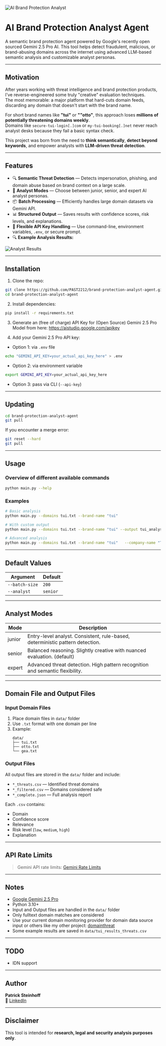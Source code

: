 ![AI Brand Protection Analyst](assets/banner_image.png)

# AI Brand Protection Analyst Agent

A semantic brand protection agent powered by Google's recently open sourced Gemini 2.5 Pro AI. This tool helps detect fraudulent, malicious, or brand-abusing domains across the internet using advanced LLM-based semantic analysis and customizable analyst personas.

---

## Motivation

After years working with threat intelligence and brand protection products, I've reverse-engineered some truly "creative" evaluation techniques.  
The most memorable: a major platform that hard-cuts domain feeds, discarding any domain that doesn't start with the brand name.

For short brand names like **"tui"** or **""otto"**, this approach loses **millions of potentially threatening domains weekly**.  
Domains like `secure-tui-login[.]com` or `my-tui-booking[.]net` never reach analyst desks because they fail a basic syntax check.

This project was born from the need to **think semantically**, **detect beyond keywords**, and empower analysts with **LLM-driven threat detection**.

---

## Features

- 🔍 **Semantic Threat Detection** — Detects impersonation, phishing, and domain abuse based on brand context on a large scale.
- 🧠 **Analyst Modes** — Choose between junior, senior, and expert AI analyst personas.
- 📦 **Batch Processing** — Efficiently handles large domain datasets via Gemini API.
- 📊 **Structured Output** — Saves results with confidence scores, risk levels, and explanations.
- 🔐 **Flexible API Key Handling** — Use command-line, environment variables, `.env`, or secure prompt.
- 🔍 **Example Analysis Results:**

![Analyst Results](assets/tui_evaluation_example.png)

---

## Installation

1. Clone the repo:

```bash
git clone https://github.com/PAST2212/brand-protection-analyst-agent.git
cd brand-protection-analyst-agent
```

2. Install dependencies:

```bash
pip install -r requirements.txt
```

3. Generate an (free of charge) API Key for (Open Source) Gemini 2.5 Pro Model from here: https://aistudio.google.com/apikey  

4. Add your Gemini 2.5 Pro API key:

- Option 1: via `.env` file

```bash
echo "GEMINI_API_KEY=your_actual_api_key_here" > .env
```

- Option 2: via environment variable

```bash
export GEMINI_API_KEY=your_actual_api_key_here
```

- Option 3: pass via CLI (`--api-key`)

---

## Updating

```bash
cd brand-protection-analyst-agent
git pull
```

If you encounter a merge error:
```bash
git reset --hard
git pull
```

---

## Usage

### Overview of different available commands

```bash
python main.py --help
```

### Examples

```bash
# Basic analysis
python main.py --domains tui.txt --brand-name "tui"

# With custom output
python main.py --domains tui.txt --brand-name "tui" --output tui_analysis.csv

# Advanced analysis
python main.py --domains tui.txt --brand-name "tui"   --company-name "TUI AG"   --industry "Travel & Tourism"   --description "TUI AG (trading as TUI Group) is a German multinational leisure, travel and tourism company; it is the largest such company in the world. It fully or partially owns several travel agencies, hotel chains, cruise lines and retail shops as well as five European airlines. TUI is an acronym for Touristik Union International (Tourism Union International). It is headquartered in Hanover, Germany"   --batch-size 500   --analyst junior   --output tui_results.csv
```

---

## Default Values

| Argument      | Default     |
|---------------|-------------|
| `--batch-size`| `200`       |
| `--analyst`   | `senior`    |

---

## Analyst Modes

| Mode   | Description                                                                  |
|--------|------------------------------------------------------------------------------|
| junior | Entry-level analyst. Consistent, rule-based, deterministic pattern detection.|
| senior | Balanced reasoning. Slightly creative with nuanced evaluation. (default)     |
| expert | Advanced threat detection. High pattern recognition and semantic flexibility.|

---

## Domain File and Output Files

### Input Domain Files

1. Place domain files in `data/` folder
2. Use `.txt` format with one domain per line
3. Example:
   ```
   data/
   ├── tui.txt
   ├── otto.txt
   └── gea.txt
   ```

### Output Files

All output files are stored in the `data/` folder and include:

- `*_threats.csv` — Identified threat domains
- `*_filtered.csv` — Domains considered safe
- `*_complete.json` — Full analysis report

Each `.csv` contains:

- Domain
- Confidence score
- Relevance
- Risk level (`low`, `medium`, `high`)
- Explanation

---

## API Rate Limits

> Gemini API rate limits: [Gemini Rate Limits](https://ai.google.dev/gemini-api/docs/rate-limits)

---

## Notes

- [Google Gemini 2.5 Pro](https://cloud.google.com/vertex-ai/generative-ai/docs/models/gemini/2-5-pro)
- Python 3.10+
- Input and Output files are handled in the `data/` folder
- Only fulltext domain matches are considered
- Use your current domain monitoring provider for domain data source input or others like my other project: [domainthreat](https://github.com/PAST2212/domainthreat)
- Some example results are saved in `data/tui_results_threats.csv`

---

## TODO

- IDN support

---

## Author

**Patrick Steinhoff**  
🔗 [LinkedIn](https://www.linkedin.com/in/patrick-steinhoff-168892222/)

---

## Disclaimer

This tool is intended for **research, legal and security analysis purposes only**.
